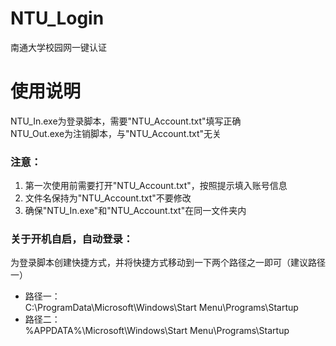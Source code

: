# NTU_Login
南通大学校园网一键认证


# 使用说明

NTU_In.exe为登录脚本，需要"NTU_Account.txt"填写正确  
NTU_Out.exe为注销脚本，与"NTU_Account.txt"无关  


### 注意：
1. 第一次使用前需要打开"NTU_Account.txt"，按照提示填入账号信息
2. 文件名保持为"NTU_Account.txt"不要修改
3. 确保"NTU_In.exe"和"NTU_Account.txt"在同一文件夹内


### 关于开机自启，自动登录：

为登录脚本创建快捷方式，并将快捷方式移动到一下两个路径之一即可（建议路径一）  
- 路径一：  
C:\ProgramData\Microsoft\Windows\Start Menu\Programs\Startup  
- 路径二：  
%APPDATA%\Microsoft\Windows\Start Menu\Programs\Startup  
